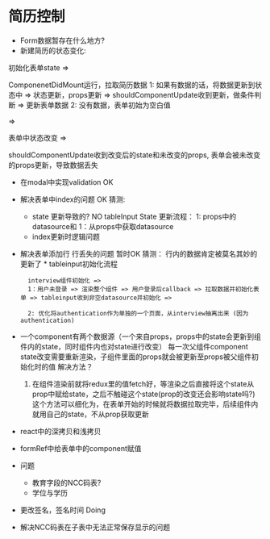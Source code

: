 # 简历控制


* Form数据暂存在什么地方?
* 新建简历的状态变化:

初始化表单state =>

ComponenetDidMount运行，拉取简历数据
1: 如果有数据的话，将数据更新到状态中 => 状态更新，props更新 => shouldComponentUpdate收到更新，做条件判断 => 更新表单数据
2: 没有数据，表单初始为空白值

=> 

表单中状态改变 =>

shouldComponentUpdate收到改变后的state和未改变的props, 表单会被未改变的props更新，导致数据丢失


* 在modal中实现validation OK


* 解决表单中index的问题 OK
    猜测:
    * state 更新导致的? NO
    tableInput State 更新流程：
    1: props中的datasource和
    1：从props中获取datasource 
    * index更新时逻辑问题

* 解决表单添加行 行丢失的问题 暂时OK
    猜测：
    行内的数据肯定被莫名其妙的更新了
        * tableinput初始化流程

        interview组件初始化 => 
        1：用户未登录 => 渲染整个组件 => 用户登录后callback => 拉取数据并初始化表单 => tableinput收到非空datasource并初始化 => 

        2: 优化将authentication作为单独的一个页面，从interview抽离出来 (因为authentication)

* 一个component有两个数据源（一个来自props，props中的state会更新到组件内的state，同时组件内也对state进行改变）
每一次父组件component state改变需要重新渲染，子组件里面的props就会被更新至props被父组件初始化时的值
    解决方法？
    1. 在组件渲染前就将redux里的值fetch好，等渲染之后直接将这个state从prop中赋给state，之后不触碰这个state(prop的改变还会影响state吗?)
    这个方法可以细化为，在表单开始的时候就将数据拉取完毕，后续组件内就用自己的state，不从prop获取更新

* react中的深拷贝和浅拷贝
* formRef中给表单中的component赋值

* 问题
    * 教育字段的NCC码表?
    * 学位与学历


* 更改签名，签名时间 Doing
* 解决NCC码表在子表中无法正常保存显示的问题